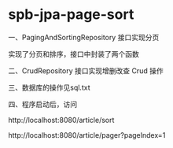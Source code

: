 # spb-jpa-page-sort

一、PagingAndSortingRepository 接口实现分页

实现了分页和排序，接口中封装了两个函数

二、CrudRepository 接口实现增删改查 Crud 操作

三、数据库的操作见sql.txt

四、程序启动后，访问

http://localhost:8080/article/sort

http://localhost:8080/article/pager?pageIndex=1
